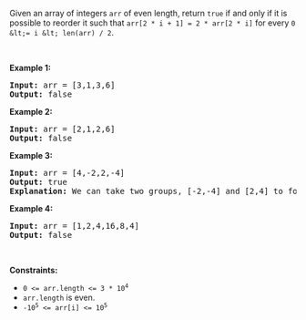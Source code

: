 Given an array of integers `` arr `` of even length, return `` true `` if and only if it is possible to reorder it such that `` arr[2 * i + 1] = 2 * arr[2 * i] `` for every `` 0 &lt;= i &lt; len(arr) / 2 ``.

&nbsp;

__Example 1:__

<pre>
<strong>Input:</strong> arr = [3,1,3,6]
<strong>Output:</strong> false
</pre>

__Example 2:__

<pre>
<strong>Input:</strong> arr = [2,1,2,6]
<strong>Output:</strong> false
</pre>

__Example 3:__

<pre>
<strong>Input:</strong> arr = [4,-2,2,-4]
<strong>Output:</strong> true
<strong>Explanation:</strong> We can take two groups, [-2,-4] and [2,4] to form [-2,-4,2,4] or [2,4,-2,-4].
</pre>

__Example 4:__

<pre>
<strong>Input:</strong> arr = [1,2,4,16,8,4]
<strong>Output:</strong> false
</pre>

&nbsp;

__Constraints:__

*   <code>0 &lt;= arr.length &lt;= 3 * 10<sup>4</sup></code>
*   `` arr.length `` is even.
*   <code>-10<sup>5</sup> &lt;= arr[i] &lt;= 10<sup>5</sup></code>